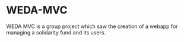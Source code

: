 # WEDA-MVC
 WEDA MVC is a group project which saw the creation of a webapp for managing a solidarity fund and its users.

